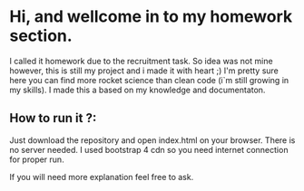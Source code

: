 # Hi, and wellcome in to my homework section.
I called it homework due to the recruitment task. 
So idea was not mine however, this is still my project and i made it with heart ;)
I'm pretty sure here you can find more rocket science than clean code (i`m still growing in my skills).
I made this a based on my knowledge and documentaton. 

## How to run it ?:
Just download the repository and open index.html on your browser.
There is no server needed.
I used bootstrap 4 cdn so you need internet connection for proper run.

If you will need more explanation feel free to ask.
